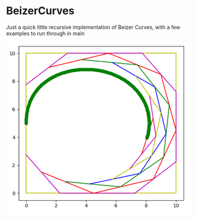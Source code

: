 # BeizerCurves
Just a quick little recursive implementation of Beizer Curves, with a few examples to run through in main


![1](/1.png)
